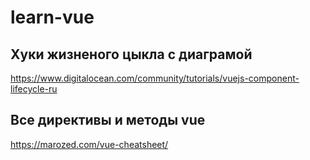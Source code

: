 # learn-vue

## Хуки жизненого цыкла с диаграмой
https://www.digitalocean.com/community/tutorials/vuejs-component-lifecycle-ru

## Все директивы и методы vue
https://marozed.com/vue-cheatsheet/


